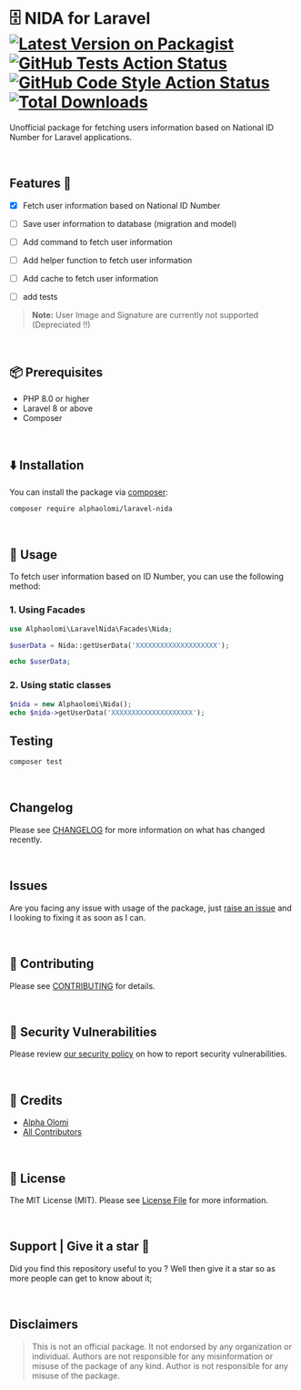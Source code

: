 
# 🗄️ NIDA for Laravel [![Latest Version on Packagist](https://img.shields.io/packagist/v/alphaolomi/laravel-nida?style=flat-square)](https://packagist.org/packages/alphaolomi/laravel-nida) [![GitHub Tests Action Status](https://img.shields.io/github/workflow/status/alphaolomi/laravel-nida/run-tests?label=tests)](https://github.com/alphaolomi/laravel-nida/actions?query=workflow%3Arun-tests+branch%3Amain) [![GitHub Code Style Action Status](https://img.shields.io/github/workflow/status/alphaolomi/laravel-nida/Check%20&%20fix%20styling?label=code%20style)](https://github.com/alphaolomi/laravel-nida/actions?query=workflow%3A"Check+%26+fix+styling"+branch%3Amain) [![Total Downloads](https://img.shields.io/packagist/dt/alphaolomi/laravel-nida.svg?style=flat-square)](https://packagist.org/packages/alphaolomi/laravel-nida)

Unofficial package for fetching users information based on National ID Number for Laravel applications.

<br>

## Features 🔎

- [x] Fetch user information based on National ID Number
- [ ] Save user information to database (migration and model)
- [ ] Add command to fetch user information
- [ ] Add helper function to fetch user information
- [ ] Add cache to fetch user information
- [ ] add tests


> **Note:** User Image and Signature are currently not supported (Depreciated !!)

<!--
# This is my package laravel-nida



This is where your description should go. Limit it to a paragraph or two. Consider adding a small example.
 -->
<br>

## 📦  Prerequisites 

- PHP 8.0 or higher
- Laravel 8 or above
- Composer
<!-- - Database (if using DB features) () -->

<br>

## ⬇️  Installation

You can install the package via [composer](https://getcomposer.org/):

```bash
composer require alphaolomi/laravel-nida
```

<!--
You can publish and run the migrations with:

```bash
php artisan vendor:publish --tag="laravel-nida-migrations"
php artisan migrate
```

You can publish the config file with:

```bash
php artisan vendor:publish --tag="laravel-nida-config"
```

This is the contents of the published config file:

```php
return [
];
```

Optionally, you can publish the views using

```bash
php artisan vendor:publish --tag="laravel-nida-views"
``` -->

<br>



## 🔎  Usage

To fetch user information based on ID Number, you can use the following method:

### 1. Using Facades

```php
use Alphaolomi\LaravelNida\Facades\Nida;

$userData = Nida::getUserData('XXXXXXXXXXXXXXXXXXXX');

echo $userData;
```

### 2. Using static classes

```php
$nida = new Alphaolomi\Nida();
echo $nida->getUserData('XXXXXXXXXXXXXXXXXXXX');
```

## Testing

```bash
composer test
```

<br>

## Changelog

Please see [CHANGELOG](CHANGELOG.md) for more information on what has changed recently.

<br>

##  Issues

Are you facing any issue with usage of the package, just [raise an issue]() and I looking to fixing it as soon as I can.

<br>

## 🤝 Contributing

Please see [CONTRIBUTING](https://github.com/spatie/.github/blob/main/CONTRIBUTING.md) for details.

<br>

## 🔐 Security Vulnerabilities

Please review [our security policy](../../security/policy) on how to report security vulnerabilities.

<br>

## 👏 Credits

-   [Alpha Olomi](https://github.com/alphaolomi)
-   [All Contributors](../../contributors)
<br>

## 📝 License

The MIT License (MIT). Please see [License File](LICENSE.md) for more information.

<br>

## Support | Give it a star 🌟

Did you find this repository useful to you ? Well then give it a star so as more people can get to know about it;

<br>

## Disclaimers

> This is not an official package. It not endorsed by any organization or individual. Authors are not responsible for any misinformation or misuse of the package of any kind. Author is not responsible for any misuse of the package.
